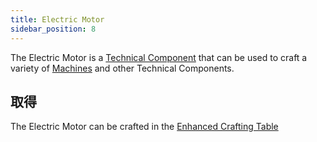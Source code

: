 ```yaml
---
title: Electric Motor
sidebar_position: 8
---
```


The Electric Motor is a [Technical Component](Technical-Components) that can be used to craft a variety of [Machines](Electric-Machines) and other Technical Components.

## 取得

The Electric Motor can be crafted in the [Enhanced Crafting Table](Enhanced-Crafting-Table)
